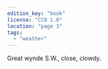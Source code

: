 ```yaml
---
edition_key: "book"
license: "CC0 1.0"
location: "page 3"
tags:
  - "weather"
---
```

Great wynde S.W., close, clowdy.
